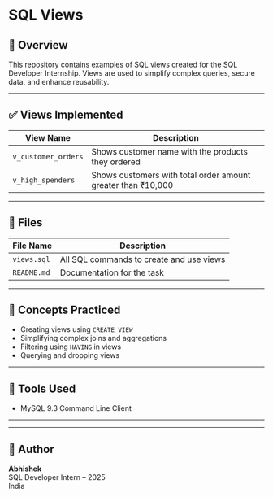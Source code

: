 # SQL Views 

## 📌 Overview
This repository contains examples of SQL views created for the SQL Developer Internship. Views are used to simplify complex queries, secure data, and enhance reusability.

---

## ✅ Views Implemented

| View Name            | Description                                                   |
|----------------------|---------------------------------------------------------------|
| `v_customer_orders`  | Shows customer name with the products they ordered            |
| `v_high_spenders`    | Shows customers with total order amount greater than ₹10,000  | 

---

## 📁 Files

| File Name   | Description                              |
|-------------|------------------------------------------|
| `views.sql` | All SQL commands to create and use views |
| `README.md` | Documentation for the task               |

---

## 🧠 Concepts Practiced

- Creating views using `CREATE VIEW`
- Simplifying complex joins and aggregations
- Filtering using `HAVING` in views
- Querying and dropping views

---

## 🧰 Tools Used

- MySQL 9.3 Command Line Client

---
---

## 👤 Author

**Abhishek**  
SQL Developer Intern – 2025  
India

